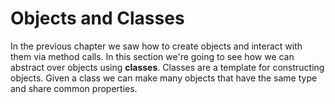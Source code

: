 # Objects and Classes

In the previous chapter we saw how to create objects and interact with them via method calls. In this section we're going to see how we can abstract over objects using **classes**. Classes are a template for constructing objects. Given a class we can make many objects that have the same type and share common properties.
